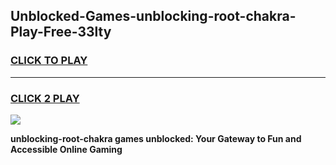 
## Unblocked-Games-unblocking-root-chakra-Play-Free-33lty
<h3>
<a href="https://premium76.site?title=unblocking-root-chakra&ref=21A">CLICK TO PLAY</a></h3>
<hr>

<h3>
<a href="https://premium76.site?title=unblocking-root-chakra&ref=21A">CLICK 2 PLAY</a>
  
</h3>

<a href="https://premium76.site?title=unblocking-root-chakra&ref=21A"><img src="https://clearcache.store/games.png"></a>


**unblocking-root-chakra games unblocked: Your Gateway to Fun and Accessible Online Gaming**
